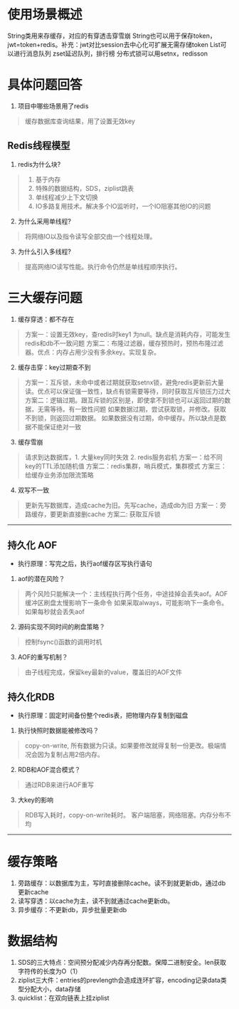 # 使用场景概述
String类用来存缓存，对应的有穿透击穿雪崩
String也可以用于保存token，jwt=token+redis。补充：jwt对比session去中心化可扩展无需存储token
List可以进行消息队列
zset延迟队列，排行榜
分布式锁可以用setnx，redisson

# 具体问题回答
1. 项目中哪些场景用了redis
> 缓存数据库查询结果，用了设置无效key
> 
## Redis线程模型
1. redis为什么块?
> 1. 基于内存
> 2. 特殊的数据结构，SDS，ziplist跳表
> 3. 单线程减少上下文切换
> 4. IO多路复用技术。解决多个IO监听时，一个IO阻塞其他IO的问题
2. 为什么采用单线程? 
> 将网络IO以及指令读写全部交由一个线程处理。
3. 为什么引入多线程?
> 提高网络IO读写性能。执行命令仍然是单线程顺序执行。
# 三大缓存问题
1. 缓存穿透：都不存在
> 方案一：设置无效key，查redis时key1 为null。缺点是消耗内存，可能发生redis和db不一致问题
> 方案二：布隆过滤器，缓存预热时，预热布隆过滤器。优点：内存占用少没有多余key。实现复杂。

2. 缓存击穿：key过期查不到
> 方案一：互斥锁，未命中或者过期就获取setnx锁，避免redis更新前大量读。优点可以保证强一致性，缺点有锁需要等待，同时获取互斥锁压力过大
> 方案二：逻辑过期。跟互斥锁的区别是，即使拿不到锁也可以返回过期的数据，无需等待。有一致性问题
> 如果数据过期，尝试获取锁，并修改。获取不到锁，则返回过期数据。
> 如果数据没有过期，命中缓存。所以缺点是数据不能保证绝对一致

3. 缓存雪崩
> 请求到达数据库，1. 大量key同时失效 2. redis服务宕机
> 方案一：给不同key的TTL添加随机值
> 方案二：redis集群，哨兵模式，集群模式
> 方案三：给缓存业务添加限流策略

4. 双写不一致
> 更新先写数据库，造成cache为旧。先写cache，造成db为旧
> 方案一：旁路缓存，要更新直接删cache
> 方案二: 获取互斥锁
---
## 持久化 AOF
- 执行原理：写完之后，执行aof缓存区写执行语句
1. aof的潜在风险？
> 两个风险只能解决一个：主线程执行两个任务，中途挂掉会丢失aof。AOF缓冲区刷盘太慢影响下一条命令
> 如果采取always，可能影响下一条命令。如果每秒就会丢失aof
2. 源码实现不同时间的刷盘策略？
> 控制fsync()函数的调用时机
3. AOF的重写机制？
> 由子线程完成，保留key最新的value，覆盖旧的AOF文件

## 持久化RDB
- 执行原理：固定时间备份整个redis表，把物理内存复制到磁盘
1. 执行快照时数据能被修改吗？
> copy-on-write, 所有数据为只读。如果要修改就得复制一份更改。极端情况会因为复制占用2倍内存。
2. RDB和AOF混合模式？
> 通过RDB来进行AOF重写
3. 大key的影响
> RDB写入耗时，copy-on-write耗时。
> 客户端阻塞，网络阻塞。内存分布不均
---

# 缓存策略
1. 旁路缓存：以数据库为主，写时直接删除cache。读不到就更新db，通过db更新cache
2. 读写穿透：以cache为主，读不到就通过cache更新db。
3. 异步缓存：不更新db，异步批量更新db

# 数据结构
1. SDS的三大特点：空间预分配减少内存再分配数。保障二进制安全。len获取字符传的长度为O（1）
2. ziplist三大件：entries的prevlength会造成连环扩容，encoding记录data类型分配大小，data存储
3. quicklist：在双向链表上挂ziplist